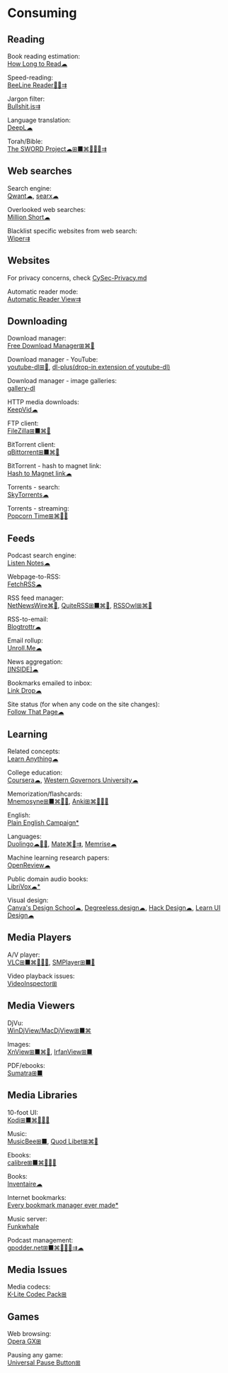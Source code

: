 # Consuming

## Reading

Book reading estimation:  
[How Long to Read☁](https://www.howlongtoread.com/)

Speed-reading:  
[BeeLine Reader🍎🤖⇉](https://www.beelinereader.com/)

Jargon filter:  
[Bullshit.js⇉](https://mourner.github.io/bullshit.js/)

Language translation:  
[DeepL☁](https://www.deepl.com/translator)

Torah/Bible:  
[The SWORD Project☁⊞■⌘🐧🍎🤖⇉](https://crosswire.org/sword/index.jsp)

## Web searches

Search engine:  
[Qwant☁](https://www.qwant.com/),
[searx☁](https://searx.space/)

Overlooked web searches:  
[Million Short☁](https://millionshort.com/)

Blacklist specific websites from web search:  
[Wiper⇉](https://github.com/davidahmed/wiper)

## Websites

For privacy concerns, check [CySec-Privacy.md](https://github.com/Phileosopher/toolbox/blob/master/CySec-Privacy.md)

Automatic reader mode:  
[Automatic Reader View⇉](https://addons.mozilla.org/en-US/firefox/addon/automatic-reader-view/)

## Downloading

Download manager:  
[Free Download Manager⊞⌘🐧](https://www.freedownloadmanager.org/)

Download manager - YouTube:  
[youtube-dl⊞🐧](https://youtube-dl.org/),
[dl-plus(drop-in extension of youtube-dl)](https://github.com/un-def/dl-plus)

Download manager - image galleries:  
[gallery-dl](https://github.com/mikf/gallery-dl)

HTTP media downloads:  
[KeepVid☁](https://keepvid.com/)

FTP client:  
[FileZilla⊞■⌘🐧](https://filezilla-project.org/)

BitTorrent client:  
[qBittorrent⊞■⌘🐧](https://www.qbittorrent.org/)

BitTorrent - hash to magnet link:  
[Hash to Magnet link☁](https://www.hashtomagnet.com/)

Torrents - search:  
[SkyTorrents☁](http://www.skytorrents.me/)

Torrents - streaming:  
[Popcorn Time⊞⌘🐧🤖](https://popcorntime.app/)

## Feeds

Podcast search engine:  
[Listen Notes☁](https://www.listennotes.com/)

Webpage-to-RSS:  
[FetchRSS☁](https://fetchrss.com/)

RSS feed manager:  
[NetNewsWire⌘🍎](https://netnewswire.com/),
[QuiteRSS⊞■⌘🐧](https://quiterss.org/),
[RSSOwl⊞⌘🐧](https://www.rssowl.org/)

RSS-to-email:  
[Blogtrottr☁](https://blogtrottr.com)

Email rollup:  
[Unroll.Me☁](https://unroll.me/)

News aggregation:  
[[INSIDE]☁](https://inside.com/)

Bookmarks emailed to inbox:  
[Link Drop☁](https://www.linkdrop.co/)

Site status (for when any code on the site changes):  
[Follow That Page☁](https://www.followthatpage.com/)

## Learning

Related concepts:  
[Learn Anything☁](https://learn-anything.xyz/)

College education:  
[Coursera☁](https://www.coursera.org/),
[Western Governors University☁](https://www.wgu.edu/)

Memorization/flashcards:  
[Mnemosyne⊞■⌘🐧🤖](https://mnemosyne-proj.org/),
[Anki⊞⌘🐧🍎🤖](https://apps.ankiweb.net/)

English:  
[Plain English Campaign*](https://www.plainenglish.co.uk/)

Languages:  
[Duolingo☁🍎🤖](https://www.duolingo.com/),
[Mate⌘🍎⇉](https://gikken.co/mate-translate/),
[Memrise☁](https://www.memrise.com/)

Machine learning research papers:  
[OpenReview☁](https://openreview.net/)

Public domain audio books:  
[LibriVox☁*](https://librivox.org/)

Visual design:  
[Canva's Design School☁](https://designschool.canva.com/),
[Degreeless.design☁](https://www.degreeless.design/),
[Hack Design☁](https://hackdesign.org/),
[Learn UI Design☁](https://learnui.design/)

## Media Players

A/V player:  
[VLC⊞■⌘🐧🍎🤖](https://www.videolan.org/vlc/),
[SMPlayer⊞■🐧](https://www.smplayer.info/)

Video playback issues:  
[VideoInspector⊞](https://kcsoftwares.com/?vtb)

## Media Viewers

DjVu:  
[WinDjView/MacDjView⊞■⌘](https://windjview.sourceforge.io/)

Images:  
[XnView⊞■⌘🐧](https://www.xnview.com/),
[IrfanView⊞■](https://www.irfanview.com/)

PDF/ebooks:  
[Sumatra⊞■](https://www.sumatrapdfreader.org/free-pdf-reader.html)

## Media Libraries

10-foot UI:  
[Kodi⊞■⌘🐧🍎🤖](https://kodi.tv/)

Music:  
[MusicBee⊞■](https://getmusicbee.com/),
[Quod Libet⊞⌘🐧](https://quodlibet.readthedocs.io/)

Ebooks:  
[calibre⊞■⌘🐧🍎🤖](https://calibre-ebook.com/)

Books:  
[Inventaire☁](https://inventaire.io/)

Internet bookmarks:  
[Every bookmark manager ever made*](https://bookmarkos.com/every-bookmark-manager-ever-made)

Music server:  
[Funkwhale](https://funkwhale.audio/)

Podcast management:  
[gpodder.net⊞■⌘🐧🍎🤖⇉☁](https://gpodder.net/)

## Media Issues

Media codecs:  
[K-Lite Codec Pack⊞](https://codecguide.com/about_kl.htm)

## Games

Web browsing:  
[Opera GX⊞](https://www.opera.com/gx)

Pausing any game:  
[Universal Pause Button⊞](https://github.com/ryanries/UniversalPauseButton)
